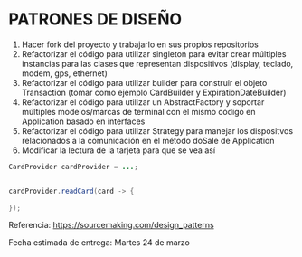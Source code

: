 # PATRONES DE DISEÑO

1. Hacer fork del proyecto y trabajarlo en sus propios repositorios
2. Refactorizar el código para utilizar singleton para evitar crear múltiples instancias para las clases que representan
dispositivos (display, teclado, modem, gps, ethernet)
3. Refactorizar el código para utilizar builder para construir el objeto Transaction (tomar como ejemplo CardBuilder y ExpirationDateBuilder)
4. Refactorizar el código para utilizar un AbstractFactory y soportar múltiples modelos/marcas de terminal con el mismo código en Application basado 
en interfaces
5. Refactorizar el código para utilizar Strategy para manejar los dispositvos relacionados a la comunicación en el método doSale de Application
6. Modificar la lectura de la tarjeta para que se vea así
```java
CardProvider cardProvider = ...;


cardProvider.readCard(card -> {
    
});

```

Referencia: https://sourcemaking.com/design_patterns 

Fecha estimada de entrega: Martes 24 de marzo 
